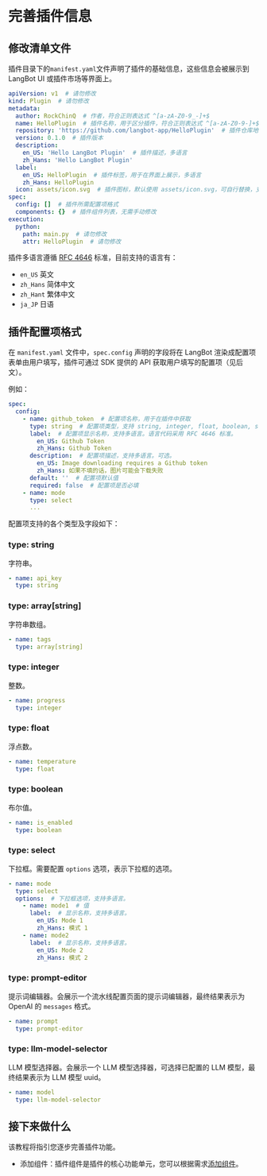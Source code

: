 # 完善插件信息

## 修改清单文件

插件目录下的`manifest.yaml`文件声明了插件的基础信息，这些信息会被展示到 LangBot UI 或插件市场等界面上。

```yaml
apiVersion: v1  # 请勿修改
kind: Plugin  # 请勿修改
metadata:
  author: RockChinQ  # 作者，符合正则表达式 ^[a-zA-Z0-9_-]+$
  name: HelloPlugin  # 插件名称，用于区分插件，符合正则表达式 ^[a-zA-Z0-9-]+$
  repository: 'https://github.com/langbot-app/HelloPlugin'  # 插件仓库地址
  version: 0.1.0  # 插件版本
  description:
    en_US: 'Hello LangBot Plugin'  # 插件描述，多语言
    zh_Hans: 'Hello LangBot Plugin'
  label:
    en_US: HelloPlugin  # 插件标签，用于在界面上展示，多语言
    zh_Hans: HelloPlugin
  icon: assets/icon.svg  # 插件图标，默认使用 assets/icon.svg，可自行替换，支持各种图片格式
spec:
  config: []  # 插件所需配置项格式
  components: {}  # 插件组件列表，无需手动修改
execution:
  python:
    path: main.py  # 请勿修改
    attr: HelloPlugin  # 请勿修改
```

插件多语言遵循 [RFC 4646](https://datatracker.ietf.org/doc/html/rfc4646) 标准，目前支持的语言有：

- `en_US` 英文
- `zh_Hans` 简体中文
- `zh_Hant` 繁体中文
- `ja_JP` 日语

## 插件配置项格式

在 `manifest.yaml` 文件中，`spec.config` 声明的字段将在 LangBot 渲染成配置项表单由用户填写，插件可通过 SDK 提供的 API 获取用户填写的配置项（见后文）。

例如：

```yaml
spec:
  config:
    - name: github_token  # 配置项名称，用于在插件中获取
      type: string  # 配置项类型，支持 string, integer, float, boolean, select, prompt-editor, llm-model-selector 等
      label:  # 配置项显示名称，支持多语言。语言代码采用 RFC 4646 标准。
        en_US: Github Token
        zh_Hans: Github Token
      description:  # 配置项描述，支持多语言。可选。
        en_US: Image downloading requires a Github token
        zh_Hans: 如果不填的话，图片可能会下载失败
      default: ''  # 配置项默认值
      required: false  # 配置项是否必填
    - name: mode
      type: select
      ...
```

配置项支持的各个类型及字段如下：

### type: string

字符串。

```yaml
- name: api_key
  type: string
```

### type: array[string]

字符串数组。

```yaml
- name: tags
  type: array[string]
```

### type: integer

整数。

```yaml
- name: progress
  type: integer
```

### type: float

浮点数。

```yaml
- name: temperature
  type: float
```

### type: boolean

布尔值。

```yaml
- name: is_enabled
  type: boolean
```

### type: select

下拉框。需要配置 `options` 选项，表示下拉框的选项。

```yaml
- name: mode
  type: select
  options:  # 下拉框选项，支持多语言。
    - name: mode1  # 值
      label:  # 显示名称，支持多语言。
        en_US: Mode 1
        zh_Hans: 模式 1
    - name: mode2
      label:  # 显示名称，支持多语言。
        en_US: Mode 2
        zh_Hans: 模式 2
```

### type: prompt-editor

提示词编辑器。会展示一个流水线配置页面的提示词编辑器，最终结果表示为 OpenAI 的 `messages` 格式。

```yaml
- name: prompt
  type: prompt-editor
```

### type: llm-model-selector

LLM 模型选择器。会展示一个 LLM 模型选择器，可选择已配置的 LLM 模型，最终结果表示为 LLM 模型 uuid。

```yaml
- name: model
  type: llm-model-selector
```

## 接下来做什么

该教程将指引您逐步完善插件功能。

- 添加组件：插件组件是插件的核心功能单元，您可以根据需求[添加组件](/zh/plugin/dev/components/add)。
